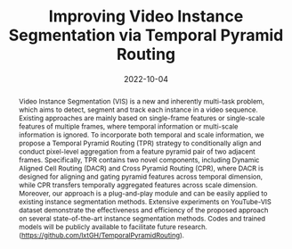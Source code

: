 ---
# Documentation: https://wowchemy.com/docs/managing-content/

title: "Improving Video Instance Segmentation via Temporal Pyramid Routing"
authors: [Xiangtai Li, Hao He, Yibo Yang, Henghui Ding, Kuiyuan Yang, Guangliang Cheng, Yunhai Tong, Dacheng Tao]
date: 2022-10-04
doi: ""

# Schedule page publish date (NOT publication's date).
publishDate: 2022-10-04

# Publication type.
# Legend: 0 = Uncategorized; 1 = Conference paper; 2 = Journal article;
# 3 = Preprint / Working Paper; 4 = Report; 5 = Book; 6 = Book section;
# 7 = Thesis; 8 = Patent
publication_types: ["2"]

# Publication name and optional abbreviated publication name.
publication: "*IEEE Transactions on Pattern Analysis and Machine Intelligence, 2022*"
publication_short: "*TPAMI, 2022*"

abstract: "Video Instance Segmentation (VIS) is a new and inherently multi-task problem, which aims to detect, segment and track each instance in a video sequence. Existing approaches are mainly based on single-frame features or single-scale features of multiple frames, where temporal information or multi-scale information is ignored. To incorporate both temporal and scale information, we propose a Temporal Pyramid Routing (TPR) strategy to conditionally align and conduct pixel-level aggregation from a feature pyramid pair of two adjacent frames. Specifically, TPR contains two novel components, including Dynamic Aligned Cell Routing (DACR) and Cross Pyramid Routing (CPR), where DACR is designed for aligning and gating pyramid features across temporal dimension, while CPR transfers temporally aggregated features across scale dimension. Moreover, our approach is a plug-and-play module and can be easily applied to existing instance segmentation methods. Extensive experiments on YouTube-VIS dataset demonstrate the effectiveness and efficiency of the proposed approach on several state-of-the-art instance segmentation methods. Codes and trained models will be publicly available to facilitate future research.(https://github.com/lxtGH/TemporalPyramidRouting)."

# Summary. An optional shortened abstract.
summary: ""

tags: []
categories: []
featured: true

# Custom links (optional).
#   Uncomment and edit lines below to show custom links.
links:
- name: PDF
  url: https://arxiv.org/pdf/2107.13155.pdf
  icon_pack: fas
  icon: file-pdf
- name: Code
  url: https://github.com/lxtGH/TemporalPyramidRouting
  icon_pack: fab
  icon: github

url_pdf: 
url_code: 
url_dataset:
url_poster:
url_project:
url_slides:
url_source: 
url_video:

# Featured image
# To use, add an image named `featured.jpg/png` to your page's folder. 
# Focal points: Smart, Center, TopLeft, Top, TopRight, Left, Right, BottomLeft, Bottom, BottomRight.
image:
  caption: ""
  focal_point: ""
  preview_only: false

# Associated Projects (optional).
#   Associate this publication with one or more of your projects.
#   Simply enter your project's folder or file name without extension.
#   E.g. `internal-project` references `content/project/internal-project/index.md`.
#   Otherwise, set `projects: []`.
projects: []

# Slides (optional).
#   Associate this publication with Markdown slides.
#   Simply enter your slide deck's filename without extension.
#   E.g. `slides: "example"` references `content/slides/example/index.md`.
#   Otherwise, set `slides: ""`.
slides: ""
---